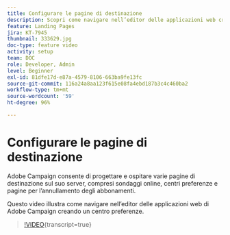 ```yaml
---
title: Configurare le pagine di destinazione
description: Scopri come navigare nell’editor delle applicazioni web creando un centro preferenze.
feature: Landing Pages
jira: KT-7945
thumbnail: 333629.jpg
doc-type: feature video
activity: setup
team: DOC
role: Developer, Admin
level: Beginner
exl-id: 81dfe17d-e87a-4579-8106-663ba9fe13fc
source-git-commit: 116a24a8aa123f615e08fa4ebd187b3c4c460ba2
workflow-type: tm+mt
source-wordcount: '59'
ht-degree: 96%

---
```


# Configurare le pagine di destinazione

Adobe Campaign consente di progettare e ospitare varie pagine di destinazione sul suo server, compresi sondaggi online, centri preferenze e pagine per l’annullamento degli abbonamenti.

Questo video illustra come navigare nell’editor delle applicazioni web di Adobe Campaign creando un centro preferenze.

>[!VIDEO](https://video.tv.adobe.com/v/333629?quality=12&learn=on){transcript=true}
